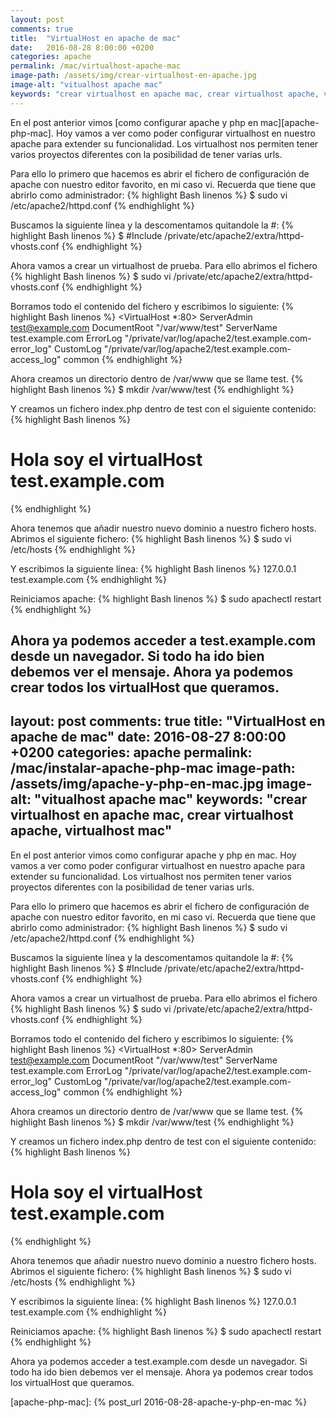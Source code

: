 ```yaml
---
layout: post
comments: true
title:  "VirtualHost en apache de mac"
date:   2016-08-28 8:00:00 +0200
categories: apache
permalink: /mac/virtualhost-apache-mac
image-path: /assets/img/crear-virtualhost-en-apache.jpg
image-alt: "vitualhost apache mac"
keywords: "crear virtualhost en apache mac, crear virtualhost apache, virtualhost mac"
---
```

En el post anterior vimos [como configurar apache y php en mac][apache-php-mac]. Hoy vamos a
ver como poder configurar virtualhost en nuestro apache para extender su funcionalidad.
Los virtualhost nos permiten tener varios proyectos diferentes con la posibilidad de
tener varias urls.

Para ello lo primero que hacemos es abrir el fichero de configuración de apache
con nuestro editor favorito, en mi caso vi. Recuerda que tiene que abrirlo como
administrador:
{% highlight Bash linenos %}
$ sudo vi /etc/apache2/httpd.conf
{% endhighlight %}

Buscamos la siguiente línea y la descomentamos quitandole la #:
{% highlight Bash linenos %}
$ #Include /private/etc/apache2/extra/httpd-vhosts.conf
{% endhighlight %}

Ahora vamos a crear un virtualhost de prueba. Para ello abrimos el fichero
{% highlight Bash linenos %}
$ sudo vi /private/etc/apache2/extra/httpd-vhosts.conf
{% endhighlight %}

Borramos todo el contenido del fichero y escribimos lo siguiente:
{% highlight Bash linenos %}
<VirtualHost *:80>
   ServerAdmin test@example.com
   DocumentRoot "/var/www/test"
   ServerName test.example.com
   ErrorLog "/private/var/log/apache2/test.example.com-error_log"
   CustomLog "/private/var/log/apache2/test.example.com-access_log" common
</VirtualHost>
{% endhighlight %}

Ahora creamos un directorio dentro de /var/www que se llame test.
{% highlight Bash linenos %}
$ mkdir /var/www/test
{% endhighlight %}

Y creamos un fichero index.php dentro de test con el siguiente contenido:
{% highlight Bash linenos %}
<h1>Hola soy el virtualHost test.example.com</h1>
{% endhighlight %}

Ahora tenemos que añadir nuestro nuevo dominio a nuestro fichero hosts.
Abrimos el siguiente fichero:
{% highlight Bash linenos %}
$ sudo vi /etc/hosts
{% endhighlight %}

Y escribimos la siguiente línea:
{% highlight Bash linenos %}
127.0.0.1       test.example.com
{% endhighlight %}

Reiniciamos apache:
{% highlight Bash linenos %}
$ sudo apachectl restart
{% endhighlight %}

Ahora ya podemos acceder a test.example.com desde un navegador. Si todo ha ido
bien debemos ver el mensaje.
Ahora ya podemos crear todos los virtualHost que queramos.
---
layout: post
comments: true
title:  "VirtualHost en apache de mac"
date:   2016-08-27 8:00:00 +0200
categories: apache
permalink: /mac/instalar-apache-php-mac
image-path: /assets/img/apache-y-php-en-mac.jpg
image-alt: "vitualhost apache mac"
keywords: "crear virtualhost en apache mac, crear virtualhost apache, virtualhost mac"
---
En el post anterior vimos como configurar apache y php en mac. Hoy vamos a
ver como poder configurar virtualhost en nuestro apache para extender su funcionalidad.
Los virtualhost nos permiten tener varios proyectos diferentes con la posibilidad de 
tener varias urls.

Para ello lo primero que hacemos es abrir el fichero de configuración de apache
con nuestro editor favorito, en mi caso vi. Recuerda que tiene que abrirlo como
administrador:
{% highlight Bash linenos %}
$ sudo vi /etc/apache2/httpd.conf
{% endhighlight %}

Buscamos la siguiente línea y la descomentamos quitandole la #:
{% highlight Bash linenos %}
$ #Include /private/etc/apache2/extra/httpd-vhosts.conf
{% endhighlight %}

Ahora vamos a crear un virtualhost de prueba. Para ello abrimos el fichero
{% highlight Bash linenos %}
$ sudo vi /private/etc/apache2/extra/httpd-vhosts.conf
{% endhighlight %}

Borramos todo el contenido del fichero y escribimos lo siguiente:
{% highlight Bash linenos %}
<VirtualHost *:80>
    ServerAdmin test@example.com
    DocumentRoot "/var/www/test"
    ServerName test.example.com
    ErrorLog "/private/var/log/apache2/test.example.com-error_log"
    CustomLog "/private/var/log/apache2/test.example.com-access_log" common
</VirtualHost>
{% endhighlight %}

Ahora creamos un directorio dentro de /var/www que se llame test.
{% highlight Bash linenos %}
$ mkdir /var/www/test
{% endhighlight %}

Y creamos un fichero index.php dentro de test con el siguiente contenido:
{% highlight Bash linenos %}
<h1>Hola soy el virtualHost test.example.com</h1>
{% endhighlight %}

Ahora tenemos que añadir nuestro nuevo dominio a nuestro fichero hosts.
Abrimos el siguiente fichero:
{% highlight Bash linenos %}
$ sudo vi /etc/hosts
{% endhighlight %}

Y escribimos la siguiente línea:
{% highlight Bash linenos %}
127.0.0.1       test.example.com
{% endhighlight %}

Reiniciamos apache:
{% highlight Bash linenos %}
$ sudo apachectl restart
{% endhighlight %}

Ahora ya podemos acceder a test.example.com desde un navegador. Si todo ha ido
bien debemos ver el mensaje.
Ahora ya podemos crear todos los virtualHost que queramos.

[apache-php-mac]: {% post_url 2016-08-28-apache-y-php-en-mac %}